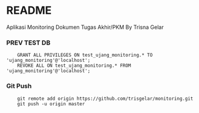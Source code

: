 # README

Aplikasi Monitoring Dokumen Tugas Akhir/PKM 
By Trisna Gelar

### PREV TEST DB
```
	GRANT ALL PRIVILEGES ON test_ujang_monitoring.* TO 'ujang_monitoring'@'localhost';
	REVOKE ALL ON test_ujang_monitoring.* FROM 'ujang_monitoring'@'localhost';	
```

### Git Push
```
	git remote add origin https://github.com/trisgelar/monitoring.git
	git push -u origin master
```